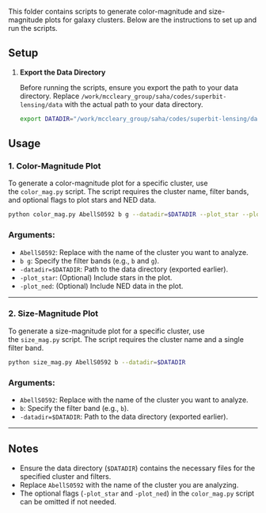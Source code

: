 This folder contains scripts to generate color-magnitude and size-magnitude plots for galaxy clusters. Below are the instructions to set up and run the scripts.

## Setup

1. **Export the Data Directory**
    
    Before running the scripts, ensure you export the path to your data directory. Replace `/work/mccleary_group/saha/codes/superbit-lensing/data` with the actual path to your data directory.
    
    ```bash
    export DATADIR="/work/mccleary_group/saha/codes/superbit-lensing/data"
    ```
    

## Usage

### 1. Color-Magnitude Plot

To generate a color-magnitude plot for a specific cluster, use the `color_mag.py` script. The script requires the cluster name, filter bands, and optional flags to plot stars and NED data.

```bash
python color_mag.py AbellS0592 b g --datadir=$DATADIR --plot_star --plot_ned
```

### Arguments:

- `AbellS0592`: Replace with the name of the cluster you want to analyze.
- `b g`: Specify the filter bands (e.g., `b` and `g`).
- `-datadir=$DATADIR`: Path to the data directory (exported earlier).
- `-plot_star`: (Optional) Include stars in the plot.
- `-plot_ned`: (Optional) Include NED data in the plot.

---

### 2. Size-Magnitude Plot

To generate a size-magnitude plot for a specific cluster, use the `size_mag.py` script. The script requires the cluster name and a single filter band.

```bash
python size_mag.py AbellS0592 b --datadir=$DATADIR
```

### Arguments:

- `AbellS0592`: Replace with the name of the cluster you want to analyze.
- `b`: Specify the filter band (e.g., `b`).
- `-datadir=$DATADIR`: Path to the data directory (exported earlier).

---

## Notes

- Ensure the data directory (`$DATADIR`) contains the necessary files for the specified cluster and filters.
- Replace `AbellS0592` with the name of the cluster you are analyzing.
- The optional flags (`-plot_star` and `-plot_ned`) in the `color_mag.py` script can be omitted if not needed.